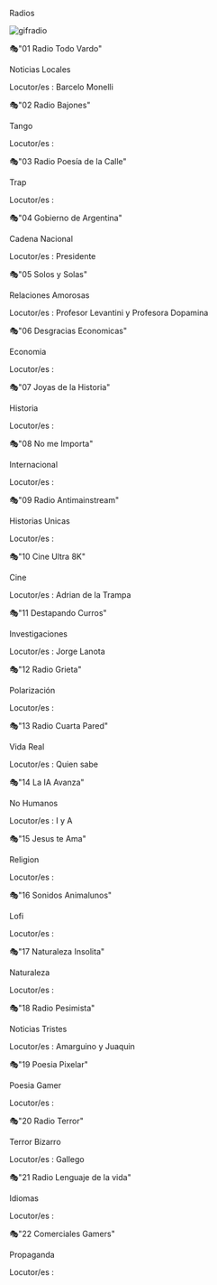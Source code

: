 Radios

![gifradio](./Imagenes/gifradio.gif)

🎭"01 Radio Todo Vardo" 

Noticias Locales

Locutor/es : Barcelo Monelli

🎭"02 Radio Bajones"

Tango

Locutor/es : 

🎭"03 Radio Poesía de la Calle"

Trap

Locutor/es : 

🎭"04 Gobierno de Argentina"

Cadena Nacional

Locutor/es : Presidente


🎭"05 Solos y Solas"

Relaciones Amorosas

Locutor/es : Profesor Levantini y Profesora Dopamina


🎭"06 Desgracias Economicas"

Economia

Locutor/es : 


🎭"07 Joyas de la Historia"

Historia

Locutor/es : 


🎭"08 No me Importa"

Internacional

Locutor/es : 


🎭"09 Radio Antimainstream"

Historias Unicas

Locutor/es : 


🎭"10 Cine Ultra 8K"

Cine

Locutor/es : Adrian de la Trampa


🎭"11 Destapando Curros"

Investigaciones

Locutor/es : Jorge Lanota


🎭"12 Radio Grieta"

Polarización

Locutor/es : 


🎭"13 Radio Cuarta Pared"

Vida Real

Locutor/es : Quien sabe


🎭"14 La IA Avanza"

No Humanos

Locutor/es : I y A


🎭"15 Jesus te Ama"

Religion

Locutor/es : 


🎭"16 Sonidos Animalunos"

Lofi


Locutor/es : 


🎭"17 Naturaleza Insolita"

Naturaleza

Locutor/es : 


🎭"18 Radio Pesimista"

Noticias Tristes

Locutor/es : Amarguino y Juaquin


🎭"19 Poesia Pixelar"

Poesia Gamer

Locutor/es : 


🎭"20 Radio Terror"

Terror Bizarro

Locutor/es : Gallego


🎭"21 Radio Lenguaje de la vida"

Idiomas

Locutor/es : 


🎭"22 Comerciales Gamers"

Propaganda

Locutor/es : 

